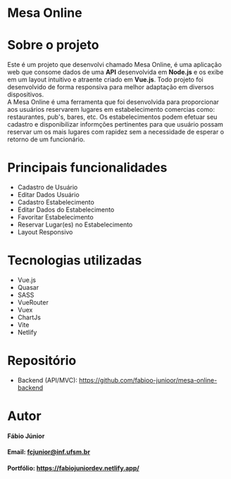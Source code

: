 # Mesa Online
# Sobre o projeto
Este é um projeto que desenvolvi chamado Mesa Online, é uma aplicação web que consome dados de uma **API** desenvolvida em **Node.js** e os exibe em um layout intuitivo e atraente criado em **Vue.js**. Todo projeto foi desenvolvido de forma responsiva para melhor adaptação em diversos dispositivos.  
A Mesa Online é uma ferramenta que foi desenvolvida para proporcionar aos usuários reservarem lugares em estabelecimento comercias como: restaurantes, pub's, bares, etc.
Os estabelecimentos podem efetuar seu cadastro e disponibilizar informções pertinentes para que usuário possam reservar um os mais lugares com rapidez sem a necessidade de esperar o retorno de um funcionário. 

# Principais funcionalidades 
* Cadastro de Usuário
* Editar Dados Usuário
* Cadastro Estabelecimento
* Editar Dados do Estabelecimento
* Favoritar Estabelecimento
* Reservar Lugar(es) no Estabelecimento
* Layout Responsivo

# Tecnologias utilizadas
* Vue.js
* Quasar
* SASS
* VueRouter
* Vuex
* ChartJs
* Vite
* Netlify

# Repositório
* Backend (API/MVC): https://github.com/fabioo-junioor/mesa-online-backend
  
# Autor
#### Fábio Júnior
#### Email: fcjunior@inf.ufsm.br
#### Portfólio: https://fabiojuniordev.netlify.app/